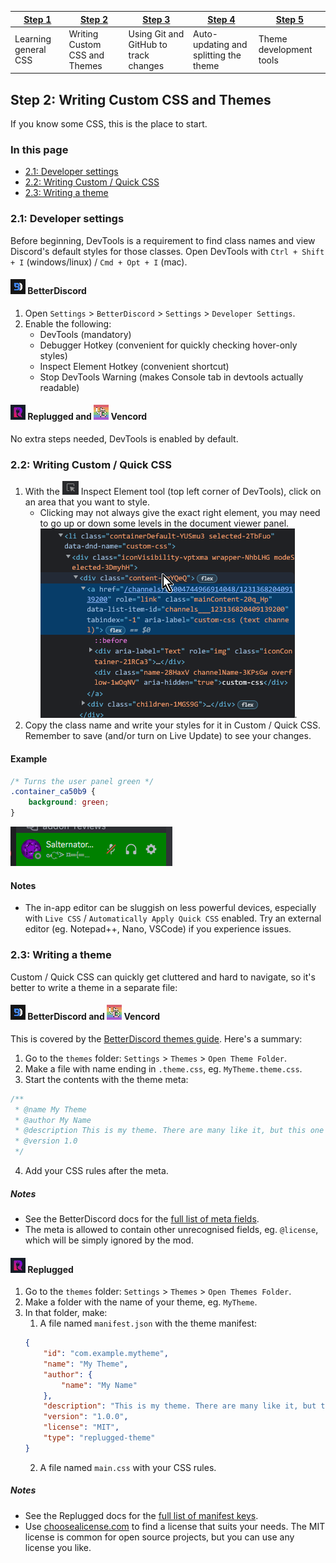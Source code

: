 [bd]: ../img/icon/bd.png
[rp]: ../img/icon/rp.png
[vc]: ../img/icon/vc.png
[inspectelements]: ../img/icon/inspectelement.png
[documentviewer]: ../img/screenshot/documentviewer.png
[greenuserpanel]: ../img/screenshot/greenuserpanel.png

| [Step 1](1.md)       | [Step 2](2.md)                | [Step 3](3.md)                        | [Step 4](4.md)                        | [Step 5](5.md)          |
| -------------------- | ----------------------------- | ------------------------------------- | ------------------------------------- | ----------------------- |
| Learning general CSS | Writing Custom CSS and Themes | Using Git and GitHub to track changes | Auto-updating and splitting the theme | Theme development tools |

## Step 2: Writing Custom CSS and Themes

If you know some CSS, this is the place to start.

### In this page
- [2.1: Developer settings](#21-developer-settings)
- [2.2: Writing Custom / Quick CSS](#22-writing-custom--quick-css)
- [2.3: Writing a theme](#23-writing-a-theme)

### 2.1: Developer settings
Before beginning, DevTools is a requirement to find class names and view Discord's default styles for those classes. Open DevTools with `Ctrl + Shift + I` (windows/linux) / `Cmd + Opt + I` (mac).

#### ![icon][bd] BetterDiscord
1. Open `Settings` > `BetterDiscord` > `Settings` > `Developer Settings`.
2. Enable the following: 
   - DevTools (mandatory)
   - Debugger Hotkey (convenient for quickly checking hover-only styles)
   - Inspect Element Hotkey (convenient shortcut)
   - Stop DevTools Warning (makes Console tab in devtools actually readable)

#### ![icon][rp] Replugged and ![icon][vc] Vencord
No extra steps needed, DevTools is enabled by default.

### 2.2: Writing Custom / Quick CSS
1. With the ![inspect element tool][inspectelements] Inspect Element tool (top left corner of DevTools), click on an area that you want to style.
   - Clicking may not always give the exact right element, you may need to go up or down some levels in the document viewer panel.  
![document viewer panel][documentviewer].
1. Copy the class name and write your styles for it in Custom / Quick CSS. Remember to save (and/or turn on Live Update) to see your changes.  

#### Example
```css
/* Turns the user panel green */
.container_ca50b9 {
    background: green;
}
```
![The user panel with a green background][greenuserpanel]

#### Notes
- The in-app editor can be sluggish on less powerful devices, especially with `Live CSS` / `Automatically Apply Quick CSS` enabled. Try an external editor (eg. Notepad++, Nano, VSCode) if you experience issues.

### 2.3: Writing a theme
Custom / Quick CSS can quickly get cluttered and hard to navigate, so it's better to write a theme in a separate file:

#### ![icon][bd] BetterDiscord and ![icon][vc] Vencord
This is covered by the [BetterDiscord themes guide](https://docs.betterdiscord.app/themes/introduction/quick-start). Here's a summary:

1. Go to the `themes` folder: `Settings` > `Themes` > `Open Theme Folder`.
2. Make a file with name ending in `.theme.css`, eg. `MyTheme.theme.css`.
3. Start the contents with the theme meta:
```css
/**
 * @name My Theme
 * @author My Name
 * @description This is my theme. There are many like it, but this one is mine.
 * @version 1.0
 */
```
4. Add your CSS rules after the meta.

##### Notes
- See the BetterDiscord docs for the [full list of meta fields](https://docs.betterdiscord.app/developers/addons/#meta).
- The meta is allowed to contain other unrecognised fields, eg. `@license`, which will be simply ignored by the mod.

#### ![icon][rp] Replugged
1. Go to the `themes` folder: `Settings` > `Themes` > `Open Themes Folder`.
2. Make a folder with the name of your theme, eg. `MyTheme`.
3. In that folder, make:
    1. A file named `manifest.json` with the theme manifest:  
    ```json
    {
        "id": "com.example.mytheme",
        "name": "My Theme",
        "author": {
            "name": "My Name"
        },
        "description": "This is my theme. There are many like it, but this one is mine.",
        "version": "1.0.0",
        "license": "MIT",
        "type": "replugged-theme"
    }
    ```
    2. A file named `main.css` with your CSS rules.

##### Notes
- See the Replugged docs for the [full list of manifest keys](https://guide.replugged.dev/docs/manifest).
- Use [choosealicense.com](https://choosealicense.com/) to find a license that suits your needs. The MIT license is common for open source projects, but you can use any license you like.
